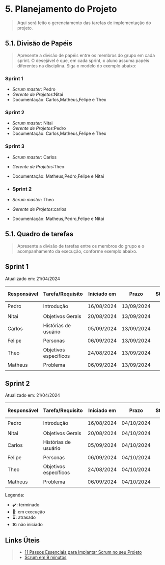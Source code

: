 # 5. Planejamento do Projeto

> Aqui será feito o gerenciamento das tarefas de implementação do projeto.

## 5.1. Divisão de Papéis

> Apresente a divisão de papéis entre os membros do grupo em cada sprint. O desejável é que, em cada sprint, o aluno assuma papéis diferentes na disciplina. Siga o modelo do exemplo abaixo:

### Sprint 1
- _Scrum master_: Pedro
- _Gerente de Projetos_:Nitai
- Documentação: Carlos,Matheus,Felipe e Theo

### Sprint 2
- _Scrum master_: Nitai
- _Gerente de Projetos_:Pedro
- Documentação: Carlos,Matheus,Felipe e Theo

### Sprint 3
- _Scrum master_: Carlos
-  _Gerente de Projetos_:Theo
- Documentação: Matheus,Pedro,Felipe e Nitai
  
- ### Sprint 2
- _Scrum master_: Theo
-  _Gerente de Projetos_:carlos
- Documentação: Matheus,Pedro,Felipe e Nitai

## 5.1. Quadro de tarefas

> Apresente a divisão de tarefas entre os membros do grupo e o acompanhamento da execução, conforme exemplo abaixo.

## Sprint 1

Atualizado em: 21/04/2024

| Responsável   | Tarefa/Requisito | Iniciado em    | Prazo      | Status | Terminado em    |
| :----         |    :----         |      :----:    | :----:     | :----: | :----:          |
| Pedro       | Introdução | 16/08/2024     | 13/09/2024 | ✔️    | 01/09/2024      |
| Nitai        | Objetivos Gerais   | 20/08/2024     | 13/09/2024 | ✔️    |  05/09/2024 |
| Carlos        | Histórias de usuário  | 05/09/2024       | 13/09/2024 | ✔️   | 05/09/2024 |
| Felipe        | Personas  |    06/09/2024       | 13/09/2024 | ✔️       | 06/09/2024  |
| Theo        | Objetivos específicos  |    24/08/2024       | 13/09/2024| ✔️  |    01/09/2024  |
| Matheus        | Problema  |    06/09/2024       | 13/09/2024 | ✔️    |      06/09/2024  |

## Sprint 2

Atualizado em: 21/04/2024

| Responsável   | Tarefa/Requisito | Iniciado em    | Prazo      | Status | Terminado em    |
| :----         |    :----         |      :----:    | :----:     | :----: | :----:          |
| Pedro       | Introdução | 16/08/2024     | 04/10/2024 | ✔️    | 01/09/2024      |
| Nitai        | Objetivos Gerais   | 20/08/2024     | 04/10/2024 | ✔️    |  05/09/2024               |
| Carlos        | Histórias de usuário  | 05/09/2024       | 04/10/2024 | ✔️     | 05/09/2024                 |
| Felipe        | Personas  |    06/09/2024       | 04/10/2024 | ✔️    |       | 06/09/2024  |
| Theo        | Objetivos específicos  |    24/08/2024       | 04/10/2024 | ✔️    |       | 01/09/2024  |
| Matheus        | Problema  |    06/09/2024       | 04/10/2024 | ✔️    |       | 06/09/2024  |


Legenda:
- ✔️: terminado
- 📝: em execução
- ⌛: atrasado
- ❌: não iniciado



## Links Úteis
> - [11 Passos Essenciais para Implantar Scrum no seu Projeto](https://mindmaster.com.br/scrum-11-passos/)
> - [Scrum em 9 minutos](https://www.youtube.com/watch?v=XfvQWnRgxG0)


